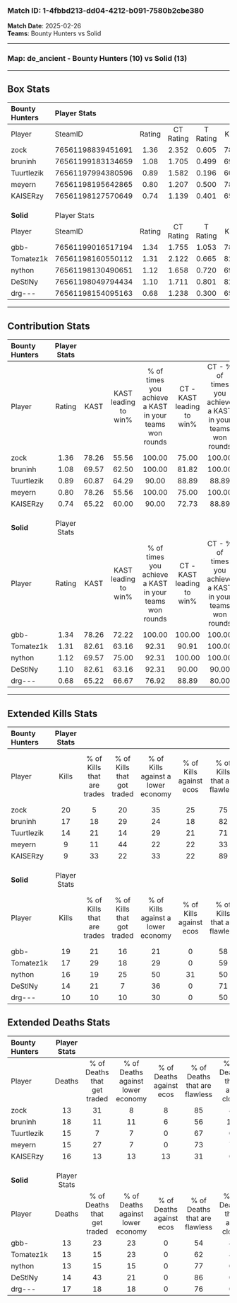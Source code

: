 ### Match ID: 1-4fbbd213-dd04-4212-b091-7580b2cbe380  
**Match Date**: 2025-02-26  
**Teams**: Bounty Hunters vs Solid  

---  

### **Map**: de_ancient - Bounty Hunters (10) vs Solid (13)  
---  

## Box Stats  

| **Bounty Hunters** | Player Stats      |        |           |          |       |      |       |         |        |      |     |
| :- | :- | :-: | :-: | :-: | :-: | :-: | :-: | :-: | :-: | :-: | :-: |
| Player             | SteamID           | Rating | CT Rating | T Rating | KAST  | ADR  | Kills | Assists | Deaths | K/D  | HS% |
| zock               | 76561198839451691 |  1.36  |   2.352   |  0.605   | 78.26 | 86.7 |  20   |    1    |   13   | 1.54 | 65  |
| bruninh            | 76561199183134659 |  1.08  |   1.705   |  0.499   | 69.57 | 85.4 |  17   |    4    |   18   | 0.94 | 52  |
| Tuurtlezik         | 76561197994380596 |  0.89  |   1.582   |  0.196   | 60.87 | 61.7 |  14   |    3    |   15   | 0.93 | 57  |
| meyern             | 76561198195642865 |  0.80  |   1.207   |  0.500   | 78.26 | 48.0 |   9   |    5    |   15   | 0.60 | 55  |
| KAISERzy           | 76561198127570649 |  0.74  |   1.139   |  0.401   | 65.22 | 64.7 |   9   |    6    |   16   | 0.56 | 44  |
|                    |                   |        |           |          |       |      |       |         |        |      |     |
|                    |                   |        |           |          |       |      |       |         |        |      |     |
|                    |                   |        |           |          |       |      |       |         |        |      |     |
| **Solid**          | Player Stats      |        |           |          |       |      |       |         |        |      |     |
| Player             | SteamID           | Rating | CT Rating | T Rating | KAST  | ADR  | Kills | Assists | Deaths | K/D  | HS% |
| gbb-               | 76561199016517194 |  1.34  |   1.755   |  1.053   | 78.26 | 89.7 |  19   |    2    |   13   | 1.46 | 36  |
| Tomatez1k          | 76561198160550112 |  1.31  |   2.122   |  0.665   | 82.61 | 86.4 |  17   |    7    |   13   | 1.31 | 52  |
| nython             | 76561198130490651 |  1.12  |   1.658   |  0.720   | 69.57 | 70.6 |  16   |    6    |   13   | 1.23 | 43  |
| DeStlNy            | 76561198049794434 |  1.10  |   1.711   |  0.801   | 82.61 | 68.2 |  14   |    3    |   14   | 1.00 | 50  |
| drg---             | 76561198154095163 |  0.68  |   1.238   |  0.300   | 65.22 | 45.4 |  10   |    3    |   17   | 0.59 | 60  |
---  

## Contribution Stats  

| **Bounty Hunters** | Player Stats |       |                      |                                                        |                           |                                                             |                          |                                                            |
| :- | :-: | :-: | :-: | :-: | :-: | :-: | :-: | :-: |
| Player             |    Rating    | KAST  | KAST leading to win% | % of times you achieve a KAST in your teams won rounds | CT - KAST leading to win% | CT - % of times you achieve a KAST in your teams won rounds | T - KAST leading to win% | T - % of times you achieve a KAST in your teams won rounds |
| zock               |     1.36     | 78.26 |        55.56         |                         100.00                         |           75.00           |                           100.00                            |          16.67           |                           100.00                           |
| bruninh            |     1.08     | 69.57 |        62.50         |                         100.00                         |           81.82           |                           100.00                            |          20.00           |                           100.00                           |
| Tuurtlezik         |     0.89     | 60.87 |        64.29         |                         90.00                          |           88.89           |                            88.89                            |          20.00           |                           100.00                           |
| meyern             |     0.80     | 78.26 |        55.56         |                         100.00                         |           75.00           |                           100.00                            |          16.67           |                           100.00                           |
| KAISERzy           |     0.74     | 65.22 |        60.00         |                         90.00                          |           72.73           |                            88.89                            |          25.00           |                           100.00                           |
|                    |              |       |                      |                                                        |                           |                                                             |                          |                                                            |
|                    |              |       |                      |                                                        |                           |                                                             |                          |                                                            |
|                    |              |       |                      |                                                        |                           |                                                             |                          |                                                            |
| **Solid**          | Player Stats |       |                      |                                                        |                           |                                                             |                          |                                                            |
| Player             |    Rating    | KAST  | KAST leading to win% | % of times you achieve a KAST in your teams won rounds | CT - KAST leading to win% | CT - % of times you achieve a KAST in your teams won rounds | T - KAST leading to win% | T - % of times you achieve a KAST in your teams won rounds |
| gbb-               |     1.34     | 78.26 |        72.22         |                         100.00                         |          100.00           |                           100.00                            |          37.50           |                           100.00                           |
| Tomatez1k          |     1.31     | 82.61 |        63.16         |                         92.31                          |           90.91           |                           100.00                            |          25.00           |                           66.67                            |
| nython             |     1.12     | 69.57 |        75.00         |                         92.31                          |          100.00           |                           100.00                            |          33.33           |                           66.67                            |
| DeStlNy            |     1.10     | 82.61 |        63.16         |                         92.31                          |           90.00           |                            90.00                            |          33.33           |                           100.00                           |
| drg---             |     0.68     | 65.22 |        66.67         |                         76.92                          |           88.89           |                            80.00                            |          33.33           |                           66.67                            |
---  

## Extended Kills Stats  

| **Bounty Hunters** | Player Stats |                            |                            |                                    |                         |                              |                                 |                                       |                    |           |
| :- | :-: | :-: | :-: | :-: | :-: | :-: | :-: | :-: | :-: | :-: |
| Player             |    Kills     | % of Kills that are trades | % of Kills that got traded | % of Kills against a lower economy | % of Kills against ecos | % of Kills that are flawless | % of Kills that are close duels | % of Kills that are assisted by flash | Pistol Round Kills | AWP Kills |
| zock               |      20      |             5              |             20             |                 35                 |           25            |              75              |                5                |                   5                   |         0          |     0     |
| bruninh            |      17      |             18             |             29             |                 24                 |           18            |              82              |                0                |                  12                   |         0          |     2     |
| Tuurtlezik         |      14      |             21             |             14             |                 29                 |           21            |              71              |                0                |                   0                   |         0          |     3     |
| meyern             |      9       |             11             |             44             |                 22                 |           22            |              33              |               11                |                   0                   |         0          |     0     |
| KAISERzy           |      9       |             33             |             22             |                 33                 |           22            |              89              |                0                |                   0                   |         5          |     4     |
|                    |              |                            |                            |                                    |                         |                              |                                 |                                       |                    |           |
|                    |              |                            |                            |                                    |                         |                              |                                 |                                       |                    |           |
|                    |              |                            |                            |                                    |                         |                              |                                 |                                       |                    |           |
| **Solid**          | Player Stats |                            |                            |                                    |                         |                              |                                 |                                       |                    |           |
| Player             |    Kills     | % of Kills that are trades | % of Kills that got traded | % of Kills against a lower economy | % of Kills against ecos | % of Kills that are flawless | % of Kills that are close duels | % of Kills that are assisted by flash | Pistol Round Kills | AWP Kills |
| gbb-               |      19      |             21             |             16             |                 21                 |            0            |              58              |                5                |                   5                   |         0          |     3     |
| Tomatez1k          |      17      |             29             |             18             |                 29                 |            0            |              59              |               12                |                  12                   |         0          |     1     |
| nython             |      16      |             19             |             25             |                 50                 |           31            |              50              |                0                |                   6                   |         4          |     1     |
| DeStlNy            |      14      |             21             |             7              |                 36                 |            0            |              71              |                0                |                  14                   |         0          |     0     |
| drg---             |      10      |             10             |             10             |                 30                 |            0            |              50              |               20                |                   0                   |         0          |     1     |
## Extended Deaths Stats  

| **Bounty Hunters** | Player Stats |                             |                                   |                          |                               |                            |                           |               |
| :- | :-: | :-: | :-: | :-: | :-: | :-: | :-: | :-: |
| Player             |    Deaths    | % of Deaths that get traded | % of Deaths against lower economy | % of Deaths against ecos | % of Deaths that are flawless | % of Deaths that are close | % of Deaths while blinded | Deaths to AWP |
| zock               |      13      |             31              |                 8                 |            8             |              85               |             8              |             8             |       1       |
| bruninh            |      18      |             11              |                11                 |            6             |              56               |             11             |             6             |       1       |
| Tuurtlezik         |      15      |              7              |                 7                 |            0             |              67               |             0              |             0             |       1       |
| meyern             |      15      |             27              |                 7                 |            0             |              73               |             7              |            13             |       1       |
| KAISERzy           |      16      |             13              |                13                 |            13            |              31               |             6              |            13             |       0       |
|                    |              |                             |                                   |                          |                               |                            |                           |               |
|                    |              |                             |                                   |                          |                               |                            |                           |               |
|                    |              |                             |                                   |                          |                               |                            |                           |               |
| **Solid**          | Player Stats |                             |                                   |                          |                               |                            |                           |               |
| Player             |    Deaths    | % of Deaths that get traded | % of Deaths against lower economy | % of Deaths against ecos | % of Deaths that are flawless | % of Deaths that are close | % of Deaths while blinded | Deaths to AWP |
| gbb-               |      13      |             23              |                23                 |            0             |              54               |             8              |             0             |       0       |
| Tomatez1k          |      13      |             15              |                23                 |            0             |              62               |             8              |             0             |       0       |
| nython             |      13      |             15              |                15                 |            0             |              77               |             0              |             8             |       1       |
| DeStlNy            |      14      |             43              |                21                 |            0             |              86               |             0              |            14             |       3       |
| drg---             |      17      |             18              |                18                 |            0             |              76               |             0              |             0             |       1       |
